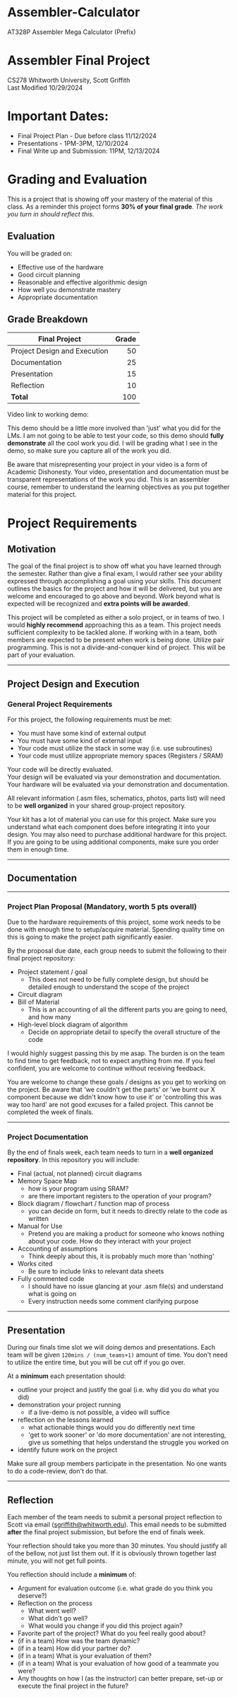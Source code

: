 # Assembler-Calculator
AT328P Assembler Mega Calculator (Prefix)

# Assembler Final Project  
CS278 Whitworth University, Scott Griffith   
Last Modified 10/29/2024   

# Important Dates:
* Final Project Plan - Due before class 11/12/2024  
* Presentations - 1PM-3PM, 12/10/2024  
* Final Write up and Submission: 11PM, 12/13/2024  

# Grading and Evaluation

This is a project that is showing off your mastery of the material of this class. As a reminder this project forms __30% of your final grade__. *The work you turn in should reflect this.*

## Evaluation
You will be graded on:
- Effective use of the hardware
- Good circuit planning
- Reasonable and effective algorithmic design
- How well you demonstrate mastery
- Appropriate documentation

## Grade Breakdown
| Final Project                | Grade |
|------------------------------|------:|
| Project Design and Execution |   50  |
| Documentation                |   25  |
| Presentation                 |   15  |
| Reflection                   |   10  |
|  __Total__                   |  100  |

Video link to working demo:  

This demo should be a little more involved than 'just' what you did for the LMs. I am not going to be able to test your code, so this demo should **fully demonstrate** all the cool work you did. I will be grading what I see in the demo, so make sure you capture all of the work you did.  

Be aware that misrepresenting your project in your video is a form of Academic Dishonesty. Your video, presentation and documentation must be transparent representations of the work you did. This is an assembler course, remember to understand the learning objectives as you put together material for this project.  

# Project Requirements

## Motivation
The goal of the final project is to show off what you have learned through the semester. Rather than give a final exam, I would rather see your ability expressed through accomplishing a goal using your skills. This document outlines the basics for the project and how it will be delivered, but you are welcome and encouraged to go above and beyond. Work beyond what is expected will be recognized and __extra points will be awarded__.

This project will be completed as either a solo project, or in teams of two. I would **highly recommend** approaching this as a team. This project needs sufficient complexity to be tackled alone. If working with in a team, both members are expected to be present when work is being done. Utilize pair programming. This is not a divide-and-conquer kind of project. This will be part of your evaluation.

-------------------------

## Project Design and Execution

### General Project Requirements
For this project, the following requirements must be met:   
  * You must have some kind of external output  
  * You must have some kind of external input  
  * Your code must utilize the stack in some way (i.e. use subroutines)  
  * Your code must utilize appropriate memory spaces (Registers / SRAM)  

Your code will be directly evaluated.   
Your design will be evaluated via your demonstration and documentation.   
Your hardware will be evaluated via your demonstration and documentation.  

All relevant information (.asm files, schematics, photos, parts list) will need to be **well organized** in your shared group-project repository.  

Your kit has a lot of material you can use for this project. Make sure you understand what each component does before integrating it into your design. You may also need to purchase additional hardware for this project. If you are going to be using additional components, make sure you order them in enough time.   

-------------------------

## Documentation

-------------------------

### Project Plan Proposal (Mandatory, worth 5 pts overall)

Due to the hardware requirements of this project, some work needs to be done with enough time to setup/acquire material. Spending quality time on this is going to make the project path significantly easier.  

By the proposal due date, each group needs to submit the following to their final project repository:

* Project statement / goal
  * This does not need to be fully complete design, but should be detailed enough to understand the scope of the project
* Circuit diagram
* Bill of Material
  * This is an accounting of all the different parts you are going to need, and how many
* High-level block diagram of algorithm
  * Decide on appropriate detail to specify the overall structure of the code  

I would highly suggest passing this by me asap. The burden is on the team to find time to get feedback, not to expect anything from me. If you feel confident, you are welcome to continue without receiving feedback.

You are welcome to change these goals / designs as you get to working on the project. Be aware that 'we couldn't get the parts' or 'we burnt our X component because we didn't know how to use it' or 'controlling this was way too hard' are not good excuses for a failed project. This cannot be completed the week of finals. 

-------------------------

### Project Documentation

By the end of finals week, each team needs to turn in a **well organized repository**. In this repository you will include:
* Final (actual, not planned) circuit diagrams
* Memory Space Map
  * how is your program using SRAM?
  * are there important registers to the operation of your program?
* Block diagram / flowchart / function map of process
  * you can decide on form, but it needs to directly relate to the code as written
* Manual for Use
  * Pretend you are making a product for someone who knows nothing about your code. How do they interact with your project
* Accounting of assumptions
  * Think deeply about this, it is probably much more than 'nothing'
* Works cited
  * Be sure to include links to relevant data sheets
* Fully commented code
  * I should have no issue glancing at your .asm file(s) and understand what is going on
  * Every instruction needs some comment clarifying purpose

-------------------------

## Presentation

During our finals time slot we will doing demos and presentations. Each team will be given `120mins / (num_teams+1)` amount of time. You don't need to utilize the entire time, but you will be cut off if you go over. 

At a **minimum** each presentation should:
* outline your project and justify the goal (i.e. why did you do what you did)
* demonstration your project running
  * if a live-demo is not possible, a video will suffice
* reflection on the lessons learned
  * what actionable things would you do differently next time
  * 'get to work sooner' or 'do more documentation' are not interesting, give us something that helps understand the struggle you worked on
* identify future work on the project

Make sure all group members participate in the presentation. No one wants to do a code-review, don't do that. 

-------------------------

## Reflection

Each member of the team needs to submit a personal project reflection to Scott via email (sgriffith@whitworth.edu). This email needs to be submitted **after** the final project submission, but before the end of finals week.

Your reflection should take you more than 30 minutes. You should justify all of the bellow, not just list them out. If it is obviously thrown together last minute, you will not get full points. 

You reflection should include a **minimum** of:
* Argument for evaluation outcome (i.e. what grade do you think you deserve?)
* Reflection on the process
  * What went well?
  * What didn't go well?
  * What would you change if you did this project again?
* Favorite part of the project? What do you feel really good about?
* (if in a team) How was the team dynamic?
* (if in a team) How did your partner do? 
* (if in a team) What is your evaluation of them?
* (if in a team) What is your evaluation of how good of a teammate you were?
* Any thoughts on how I (as the instructor) can better prepare, set-up or execute the final project in the future?
